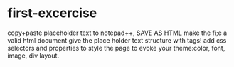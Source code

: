 # first-excercise

copy+paste placeholder text to notepad++, SAVE AS HTML
make the fi;e a valid html document
give the place holder text structure with tags!
add css selectors and properties to style the page to evoke your theme:color, font, image, div layout.
